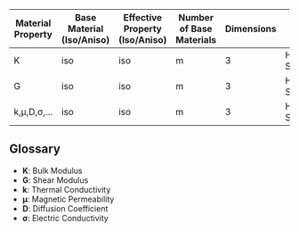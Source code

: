 | Material Property     | Base Material (Iso/Aniso) | Effective Property (Iso/Aniso) | Number of Base Materials | Dimensions | Name | Comment |
|----------------------|-------------------------|------------------------------|--------------------------|---------------|------------|------------|
| K  | iso | iso | m | 3 | Hashin-Shtrikman | |
| G  | iso | iso | m | 3 | Hashin-Shtrikman | |
| k,μ,D,σ,...  | iso | iso | m | 3 | Hashin-Shtrikman | |

## Glossary

- **K**: Bulk Modulus
- **G**: Shear Modulus
- **k**: Thermal Conductivity
- **μ**: Magnetic Permeability
- **D**: Diffusion Coefficient
- **σ**: Electric Conductivity
